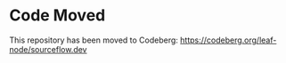 # Code Moved

This repository has been moved to Codeberg:
<https://codeberg.org/leaf-node/sourceflow.dev>
